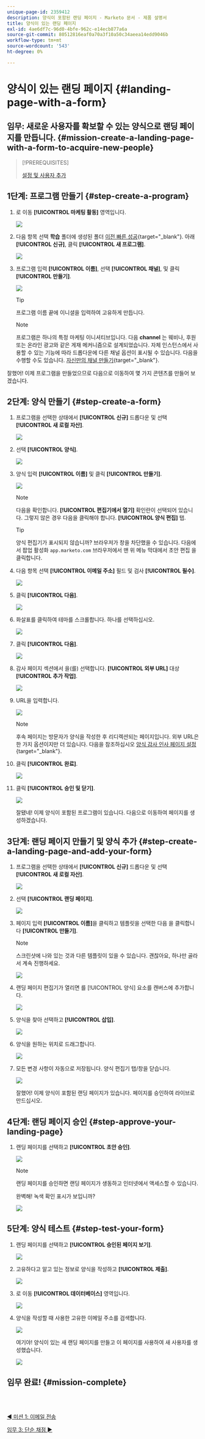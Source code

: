 ```yaml
---
unique-page-id: 2359412
description: 양식이 포함된 랜딩 페이지 - Marketo 문서 - 제품 설명서
title: 양식이 있는 랜딩 페이지
exl-id: 4ae6df7c-96d0-4bfe-962c-e14ecb877a6a
source-git-commit: 80512816eaf0a70a3f10a50c34aeea14edd9046b
workflow-type: tm+mt
source-wordcount: '543'
ht-degree: 0%

---
```


# 양식이 있는 랜딩 페이지 {#landing-page-with-a-form}

## 임무: 새로운 사용자를 확보할 수 있는 양식으로 랜딩 페이지를 만듭니다. {#mission-create-a-landing-page-with-a-form-to-acquire-new-people}

>[!PREREQUISITES]
>
>[설정 및 사용자 추가](/help/marketo/getting-started/quick-wins/get-set-up-and-add-a-person.md)

## 1단계: 프로그램 만들기 {#step-create-a-program}

1. 로 이동 **[!UICONTROL 마케팅 활동]** 영역입니다.

   ![](assets/landing-page-with-a-form-1.png)

1. 다음 항목 선택 **학습** 폴더에 생성된 폴더 [이전 빠른 성공](/help/marketo/getting-started/quick-wins/send-an-email.md){target="_blank"}. 아래 **[!UICONTROL 신규]**, 클릭 **[!UICONTROL 새 프로그램]**.

   ![](assets/landing-page-with-a-form-2.png)

1. 프로그램 입력 **[!UICONTROL 이름]**, 선택 **[!UICONTROL 채널]**, 및 클릭 **[!UICONTROL 만들기]**.

   ![](assets/landing-page-with-a-form-3.png)

   >[!TIP]
   >
   >프로그램 이름 끝에 이니셜을 입력하여 고유하게 만듭니다.

   >[!NOTE]
   >
   >프로그램은 하나의 특정 마케팅 이니셔티브입니다. 다음 **channel** 는 웨비나, 후원 또는 온라인 광고와 같은 게재 메커니즘으로 설계되었습니다. 자체 인스턴스에서 사용할 수 있는 기능에 따라 드롭다운에 다른 채널 옵션이 표시될 수 있습니다. 다음을 수행할 수도 있습니다. [자신만의 채널 만들기](/help/marketo/product-docs/administration/tags/create-a-program-channel.md){target="_blank"}.

잘했어! 이제 프로그램을 만들었으므로 다음으로 이동하여 몇 가지 콘텐츠를 만들어 보겠습니다.

## 2단계: 양식 만들기 {#step-create-a-form}

1. 프로그램을 선택한 상태에서 **[!UICONTROL 신규]** 드롭다운 및 선택 **[!UICONTROL 새 로컬 자산]**.

   ![](assets/landing-page-with-a-form-4.png)

1. 선택 **[!UICONTROL 양식]**.

   ![](assets/landing-page-with-a-form-5.png)

1. 양식 입력 **[!UICONTROL 이름]** 및 클릭 **[!UICONTROL 만들기]**.

   ![](assets/landing-page-with-a-form-6.png)

   >[!NOTE]
   >
   >다음을 확인합니다. **[!UICONTROL 편집기에서 열기]** 확인란이 선택되어 있습니다. 그렇지 않은 경우 다음을 클릭해야 합니다. **[!UICONTROL 양식 편집]** 탭.

   >[!TIP]
   >
   >양식 편집기가 표시되지 않습니까? 브라우저가 창을 차단했을 수 있습니다. 다음에서 팝업 활성화 `app.marketo.com` 브라우저에서 맨 위 메뉴 막대에서 초안 편집 을 클릭합니다.

1. 다음 항목 선택 **[!UICONTROL 이메일 주소]** 필드 및 검사 **[!UICONTROL 필수]**.

   ![](assets/landing-page-with-a-form-7.png)

1. 클릭 **[!UICONTROL 다음]**.

   ![](assets/landing-page-with-a-form-8.png)

1. 화살표를 클릭하여 테마를 스크롤합니다. 하나를 선택하십시오.

   ![](assets/landing-page-with-a-form-9.png)

1. 클릭 **[!UICONTROL 다음]**.

   ![](assets/landing-page-with-a-form-10.png)

1. 감사 페이지 섹션에서 을(를) 선택합니다. **[!UICONTROL 외부 URL]** 대상 **[!UICONTROL 추가 작업]**.

   ![](assets/landing-page-with-a-form-11.png)

1. URL을 입력합니다.

   ![](assets/landing-page-with-a-form-12.png)

   >[!NOTE]
   >
   >후속 페이지는 방문자가 양식을 작성한 후 리디렉션되는 페이지입니다. 외부 URL은 한 가지 옵션이지만 더 있습니다. 다음을 참조하십시오 [양식 감사 인사 페이지 설정](/help/marketo/product-docs/demand-generation/forms/creating-a-form/set-a-form-thank-you-page.md){target="_blank"}.

1. 클릭 **[!UICONTROL 완료]**.

   ![](assets/landing-page-with-a-form-13.png)

1. 클릭 **[!UICONTROL 승인 및 닫기]**.

   ![](assets/landing-page-with-a-form-14.png)

   잘됐네! 이제 양식이 포함된 프로그램이 있습니다. 다음으로 이동하여 페이지를 생성하겠습니다.

## 3단계: 랜딩 페이지 만들기 및 양식 추가 {#step-create-a-landing-page-and-add-your-form}

1. 프로그램을 선택한 상태에서 **[!UICONTROL 신규]** 드롭다운 및 선택 **[!UICONTROL 새 로컬 자산]**.

   ![](assets/landing-page-with-a-form-15.png)

1. 선택 **[!UICONTROL 랜딩 페이지]**.

   ![](assets/landing-page-with-a-form-16.png)

1. 페이지 입력 **[!UICONTROL 이름]**&#x200B;을 클릭하고 템플릿을 선택한 다음 을 클릭합니다 **[!UICONTROL 만들기]**.

   >[!NOTE]
   >
   >스크린샷에 나와 있는 것과 다른 템플릿이 있을 수 있습니다. 괜찮아요, 하나만 골라서 계속 진행하세요.

   ![](assets/landing-page-with-a-form-17.png)

1. 랜딩 페이지 편집기가 열리면 를 [!UICONTROL 양식] 요소를 캔버스에 추가합니다.

   ![](assets/landing-page-with-a-form-18.png)

1. 양식을 찾아 선택하고 **[!UICONTROL 삽입]**.

   ![](assets/landing-page-with-a-form-19.png)

1. 양식을 원하는 위치로 드래그합니다.

   ![](assets/landing-page-with-a-form-20.png)

1. 모든 변경 사항이 자동으로 저장됩니다. 양식 편집기 탭/창을 닫습니다.

   ![](assets/landing-page-with-a-form-21.png)

   잘했어! 이제 양식이 포함된 랜딩 페이지가 있습니다. 페이지를 승인하여 라이브로 만드십시오.

## 4단계: 랜딩 페이지 승인 {#step-approve-your-landing-page}

1. 랜딩 페이지를 선택하고 **[!UICONTROL 초안 승인]**.

   ![](assets/landing-page-with-a-form-22.png)

   >[!NOTE]
   >
   >랜딩 페이지를 승인하면 랜딩 페이지가 생동하고 인터넷에서 액세스할 수 있습니다.

   완벽해! 녹색 확인 표시가 보입니까?

   ![](assets/landing-page-with-a-form-23.png)

## 5단계: 양식 테스트 {#step-test-your-form}

1. 랜딩 페이지를 선택하고 **[!UICONTROL 승인된 페이지 보기]**.

   ![](assets/landing-page-with-a-form-24.png)

1. 고유하다고 알고 있는 정보로 양식을 작성하고 **[!UICONTROL 제출]**.

   ![](assets/landing-page-with-a-form-25.png)

1. 로 이동 **[!UICONTROL 데이터베이스]** 영역입니다.

   ![](assets/landing-page-with-a-form-26.png)

1. 양식을 작성할 때 사용한 고유한 이메일 주소를 검색합니다.

   ![](assets/landing-page-with-a-form-27.png)

   여기야! 양식이 있는 새 랜딩 페이지를 만들고 이 페이지를 사용하여 새 사용자를 생성했습니다.

   ![](assets/landing-page-with-a-form-28.png)

## 임무 완료! {#mission-complete}

<br> 

[◄ 미션 1: 이메일 전송](/help/marketo/getting-started/quick-wins/send-an-email.md)

[임무 3: 단순 채점 ►](/help/marketo/getting-started/quick-wins/simple-scoring.md)

